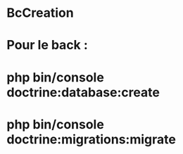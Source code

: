 # BcCreation
# Pour le back : 
# php bin/console doctrine:database:create
# php bin/console doctrine:migrations:migrate
